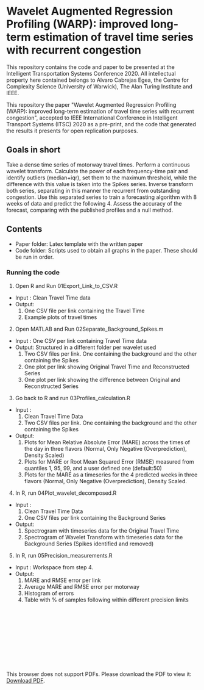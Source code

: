 # Wavelet Augmented Regression Profiling (WARP): improved long-term estimation of travel time series with recurrent congestion

This repository contains the code and paper to be presented at the Intelligent Transportation Systems Conference 2020.
All intellectual property here contained belongs to Alvaro Cabrejas Egea, the Centre for Complexity Science (University of Warwick), The Alan Turing Institute and IEEE.

This repository the paper "Wavelet Augmented Regression Profiling (WARP): improved long-term estimation of travel time series with recurrent congestion", accepted to IEEE International Conference in Intelligent Transport Systems (ITSC) 2020 as a pre-print, and the code that generated the results it presents for open replication purposes.

## Goals in short
Take a dense time series of motorway travel times. 
Perform a continuous wavelet transform. 
Calculate the power of each frequency-time pair and identify outliers (median+iqr), set them to the maximum threshold, while the difference with this value is taken into the Spikes series.
Inverse transform both series, separating in this manner the recurrent from outstanding congestion.
Use this separated series to train a forecasting algorithm with 8 weeks of data and predict the following 4.
Assess the accuracy of the forecast, comparing with the published profiles and a null method.

## Contents
- Paper folder: Latex template with the written paper
- Code folder: Scripts used to obtain all graphs in the paper. These should be run in order.

### Running the code
1. Open R and Run 01Export_Link_to_CSV.R
  * Input : Clean Travel Time data
  * Output: 
    1. One CSV file per link containing the Travel Time
    2. Example plots of travel times
2. Open MATLAB and Run 02Separate_Background_Spikes.m
  * Input : One CSV per link containing Travel Time data
  * Output: Structured in a different folder per wavelet used
    1. Two CSV files per link. One containing the background and the other containing the Spikes
    2. One plot per link showing Original Travel Time and Reconstructed Series
    3. One plot per link showing the difference between Original and Reconstructed Series
3. Go back to R and run 03Profiles_calculation.R
  * Input : 
    1. Clean Travel Time Data
    2. Two CSV files per link. One containing the background and the other containing the Spikes
  * Output: 
    1. Plots for Mean Relative Absolute Error (MARE) across the times of the day in three flavors (Normal, Only Negative (Overprediction), Density Scaled)
    2. Plots for MARE or Root Mean Squared Error (RMSE) measured from quantiles 1, 95, 99, and a user defined one (default:50)
    3. Plots for the MARE as a timeseries for the 4 predicted weeks in three flavors (Normal, Only Negative (Overprediction), Density Scaled.
4. In R, run 04Plot_wavelet_decomposed.R
  * Input : 
    1. Clean Travel Time Data
    2. One CSV files per link containing the Background Series
  * Output: 
    1. Spectrogram with timeseries data for the Original Travel Time
    2. Spectrogram of Wavelet Transform with timeseries data for the Background Series (Spikes identified and removed)
5. In R, run 05Precision_measurements.R
  * Input : Workspace from step 4.
  * Output:
    1. MARE and RMSE error per link
    2. Average MARE and RMSE error per motorway
    3. Histogram of errors
    4. Table with % of samples following within different precision limits


<object data="https://github.com/ACabrejas/IEEE_Wavelets/blob/master/paper/images/M6_daytime_8_12.pdf" type="application/pdf" width="700px" height="700px">
    <embed src="https://github.com/ACabrejas/IEEE_Wavelets/blob/master/paper/images/M6_daytime_8_12.pdf">
        <p>This browser does not support PDFs. Please download the PDF to view it: <a href="https://github.com/ACabrejas/IEEE_Wavelets/blob/master/paper/images/M6_daytime_8_12.pdf">Download PDF</a>.</p>
    </embed>
</object>
